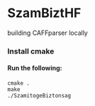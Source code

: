 # SzamBiztHF


building CAFFparser locally

### Install cmake 

#### Run the following: 
```
cmake .
make 
./SzamitogeBiztonsag
```

